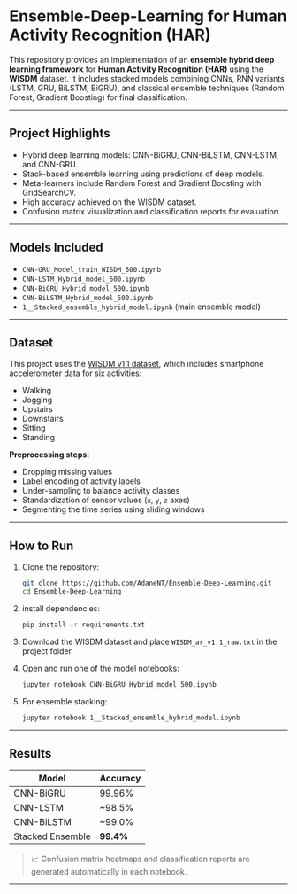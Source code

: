 # Ensemble-Deep-Learning for Human Activity Recognition (HAR)

This repository provides an implementation of an **ensemble hybrid deep learning framework** for **Human Activity Recognition (HAR)** using the **WISDM** dataset. It includes stacked models combining CNNs, RNN variants (LSTM, GRU, BiLSTM, BiGRU), and classical ensemble techniques (Random Forest, Gradient Boosting) for final classification.

---

## Project Highlights

- Hybrid deep learning models: CNN-BiGRU, CNN-BiLSTM, CNN-LSTM, and CNN-GRU.
- Stack-based ensemble learning using predictions of deep models.
- Meta-learners include Random Forest and Gradient Boosting with GridSearchCV.
- High accuracy achieved on the WISDM dataset.
- Confusion matrix visualization and classification reports for evaluation.

---

## Models Included

- `CNN-GRU_Model_train_WISDM_500.ipynb`
- `CNN-LSTM_Hybrid_model_500.ipynb`
- `CNN-BiGRU_Hybrid_model_500.ipynb`
- `CNN-BiLSTM_Hybrid_model_500.ipynb`
- `1__Stacked_ensemble_hybrid_model.ipynb` (main ensemble model)

---

## Dataset

This project uses the [WISDM v1.1 dataset](https://www.cis.fordham.edu/wisdm/dataset.php), which includes smartphone accelerometer data for six activities:

- Walking
- Jogging
- Upstairs
- Downstairs
- Sitting
- Standing

**Preprocessing steps:**

- Dropping missing values
- Label encoding of activity labels
- Under-sampling to balance activity classes
- Standardization of sensor values (`x`, `y`, `z` axes)
- Segmenting the time series using sliding windows

---

## How to Run

1. Clone the repository:
    ```bash
    git clone https://github.com/AdaneNT/Ensemble-Deep-Learning.git
    cd Ensemble-Deep-Learning
    ```

2. install dependencies:
    ```bash
    pip install -r requirements.txt
    ```

3. Download the WISDM dataset and place `WISDM_ar_v1.1_raw.txt` in the project folder.

4. Open and run one of the model notebooks:
    ```bash
    jupyter notebook CNN-BiGRU_Hybrid_model_500.ipynb
    ```

5. For ensemble stacking:
    ```bash
    jupyter notebook 1__Stacked_ensemble_hybrid_model.ipynb
    ```

---

## Results

| Model             | Accuracy |
|------------------|----------|
| CNN-BiGRU        | 99.96%   |
| CNN-LSTM         | ~98.5%   |
| CNN-BiLSTM       | ~99.0%   |
| Stacked Ensemble | **99.4%** |

> 📈 Confusion matrix heatmaps and classification reports are generated automatically in each notebook.

---



